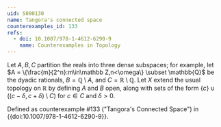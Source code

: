 ```yaml
---
uid: S000130
name: Tangora's connected space
counterexamples_id: 133
refs:
  - doi: 10.1007/978-1-4612-6290-9
    name: Counterexamples in Topology
---
```

Let $A,B,C$ partition the reals into three dense subspaces; for example, let
$A = \{\frac{m}{2^n}:m\in\mathbb Z,n<\omega\} \subset \mathbb{Q}$ be the dyadic rationals,
$B = \mathbb{Q} \setminus A$, and $C = \mathbb{R}\setminus\mathbb{Q}$.
Let $X$ extend the usual topology on $\mathbb{R}$ by defining $A$ and $B$ open,
along with sets of the form $\{c\} \cup \big( (c-\delta,c+\delta) \setminus C\big)$ for
$c\in C$ and $\delta > 0$.

Defined as counterexample #133 ("Tangora's Connected Space")
in {{doi:10.1007/978-1-4612-6290-9}}.
